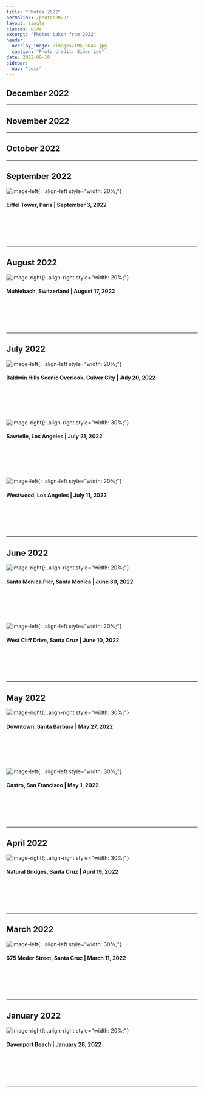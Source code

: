 ```yaml
---
title: "Photos 2022"
permalink: /photos2022/
layout: single 
classes: wide
excerpt: "Photos taken from 2022"
header:
  overlay_image: /images/IMG_9046.jpg
  caption: "Photo credit: Simon Lee"
date: 2022-09-10
sidebar:
  nav: "docs"
---
```


## December 2022

---

## November 2022

---

## October 2022

---

## September 2022

![image-left](/images/Sep.jpg){: .align-left style="width: 20%;"}
#### Eiffel Tower, Paris | September 3, 2022
<br/><br/><br/><br/>

---

## August 2022
![image-right](/images/august.jpg){: .align-right style="width: 20%;"}
#### Muhlebach, Switzerland | August 17, 2022
<br/><br/><br/><br/>

---

## July 2022

![image-left](/images/july3.jpg){: .align-left style="width: 20%;"}
#### Baldwin Hills Scenic Overlook, Culver City | July 20, 2022
<br/><br/><br/><br/>

![image-right](/images/july2.jpg){: .align-right style="width: 30%;"}
#### Sawtelle, Los Angeles | July 21, 2022
<br/><br/><br/><br/>

![image-left](/images/july.jpg){: .align-left style="width: 20%;"}
#### Westwood, Los Angeles | July 11, 2022
<br/><br/><br/><br/>

---

## June 2022

![image-right](/images/june.jpg){: .align-right style="width: 20%;"}
#### Santa Monica Pier, Santa Monica | June 30, 2022
<br/><br/><br/><br/>

![image-left](/images/june2.jpg){: .align-left style="width: 20%;"}
#### West Cliff Drive, Santa Cruz | June 10, 2022
<br/><br/><br/><br/>

---

## May 2022

![image-right](/images/may2.jpg){: .align-right style="width: 30%;"}
#### Downtown, Santa Barbara | May 27, 2022
<br/><br/><br/><br/>

![image-left](/images/may1.jpg){: .align-left style="width: 30%;"}
#### Castro, San Francisco | May 1, 2022
<br/><br/><br/><br/>

---

## April 2022

![image-right](/images/april.jpg){: .align-right style="width: 30%;"}
#### Natural Bridges, Santa Cruz | April 19, 2022
<br/><br/><br/><br/>

---

## March 2022

![image-left](/images/march.jpg){: .align-left style="width: 30%;"}
#### 675 Meder Street, Santa Cruz | March 11, 2022
<br/><br/><br/><br/>

---

## January 2022

![image-right](/images/jan.jpg){: .align-right style="width: 20%;"}
#### Davenport Beach | January 28, 2022
<br/><br/><br/><br/>

---
